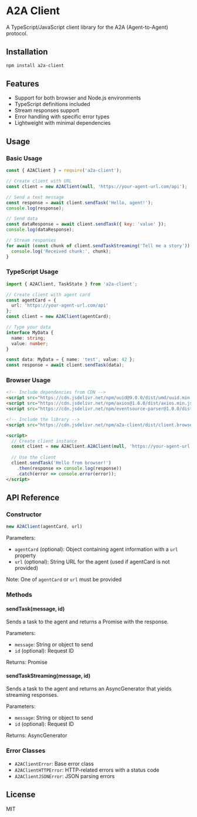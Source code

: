 # A2A Client

A TypeScript/JavaScript client library for the A2A (Agent-to-Agent) protocol.

## Installation

```bash
npm install a2a-client
```

## Features

- Support for both browser and Node.js environments
- TypeScript definitions included
- Stream responses support
- Error handling with specific error types
- Lightweight with minimal dependencies

## Usage

### Basic Usage

```javascript
const { A2AClient } = require('a2a-client');

// Create client with URL
const client = new A2AClient(null, 'https://your-agent-url.com/api');

// Send a text message
const response = await client.sendTask('Hello, agent!');
console.log(response);

// Send data
const dataResponse = await client.sendTask({ key: 'value' });
console.log(dataResponse);

// Stream responses
for await (const chunk of client.sendTaskStreaming('Tell me a story')) {
  console.log('Received chunk:', chunk);
}
```

### TypeScript Usage

```typescript
import { A2AClient, TaskState } from 'a2a-client';

// Create client with agent card
const agentCard = {
  url: 'https://your-agent-url.com/api'
};
const client = new A2AClient(agentCard);

// Type your data
interface MyData {
  name: string;
  value: number;
}

const data: MyData = { name: 'test', value: 42 };
const response = await client.sendTask(data);
```

### Browser Usage

```html
<!-- Include dependencies from CDN -->
<script src="https://cdn.jsdelivr.net/npm/uuid@9.0.0/dist/umd/uuid.min.js"></script>
<script src="https://cdn.jsdelivr.net/npm/axios@1.6.0/dist/axios.min.js"></script>
<script src="https://cdn.jsdelivr.net/npm/eventsource-parser@1.0.0/dist/index.umd.js"></script>

<!-- Include the library -->
<script src="https://cdn.jsdelivr.net/npm/a2a-client/dist/client.browser.js"></script>

<script>
  // Create client instance
  const client = new A2AClient.A2AClient(null, 'https://your-agent-url.com/api');
  
  // Use the client
  client.sendTask('Hello from browser!')
    .then(response => console.log(response))
    .catch(error => console.error(error));
</script>
```

## API Reference

### Constructor

```javascript
new A2AClient(agentCard, url)
```

Parameters:
- `agentCard` (optional): Object containing agent information with a `url` property
- `url` (optional): String URL for the agent (used if agentCard is not provided)

Note: One of `agentCard` or `url` must be provided

### Methods

#### sendTask(message, id)

Sends a task to the agent and returns a Promise with the response.

Parameters:
- `message`: String or object to send
- `id` (optional): Request ID

Returns: Promise<JSONRPCResponse>

#### sendTaskStreaming(message, id)

Sends a task to the agent and returns an AsyncGenerator that yields streaming responses.

Parameters:
- `message`: String or object to send
- `id` (optional): Request ID

Returns: AsyncGenerator<JSONRPCResponse>

### Error Classes

- `A2AClientError`: Base error class
- `A2AClientHTTPError`: HTTP-related errors with a status code
- `A2AClientJSONError`: JSON parsing errors

## License

MIT 